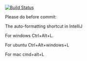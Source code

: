 [![Build Status](https://travis-ci.org/yegorsch/NUKupi.svg?branch=master)](https://travis-ci.org/yegorsch/NUKupi)

Please do before commit:

The auto-formatting shortcut in IntelliJ

For windows Ctrl+Alt+L.

For ubuntu Ctrl+Alt+windows+L

For mac cmd+alt+L
